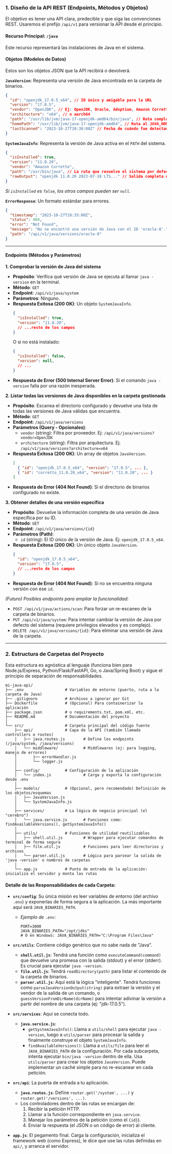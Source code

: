 ### 1. Diseño de la API REST (Endpoints, Métodos y Objetos)

El objetivo es tener una API clara, predecible y que siga las convenciones REST. Usaremos el prefijo `/api/v1` para versionar la API desde el principio.

#### **Recurso Principal: `/java`**

Este recurso representará las instalaciones de Java en el sistema.

#### **Objetos (Modelos de Datos)**

Estos son los objetos JSON que la API recibirá o devolverá.

**`JavaVersion`**: Representa una versión de Java encontrada en la carpeta de binarios.
```json
{
  "id": "openjdk_17.0.5_x64", // ID único y amigable para la URL
  "version": "17.0.5",
  "vendor": "OpenJDK", // Ej: OpenJDK, Oracle, Adoptium, Amazon Corretto
  "architecture": "x64", // o aarch64
  "path": "/usr/lib/jvm/java-17-openjdk-amd64/bin/java", // Ruta completa al ejecutable
  "homePath": "/usr/lib/jvm/java-17-openjdk-amd64", // Ruta al JAVA_HOME, muy útil
  "lastScanned": "2023-10-27T10:30:00Z" // Fecha de cuándo fue detectado por última vez
}
```

**`SystemJavaInfo`**: Representa la versión de Java activa en el `PATH` del sistema.
```json
{
  "isInstalled": true,
  "version": "11.0.20",
  "vendor": "Amazon Corretto",
  "path": "/usr/bin/java", // La ruta que resuelve el sistema por defecto
  "rawOutput": "openjdk 11.0.20 2023-07-18 LTS..." // Salida completa de 'java -version'
}
```
*Si `isInstalled` es `false`, los otros campos pueden ser `null`.*

**`ErrorResponse`**: Un formato estándar para errores.
```json
{
  "timestamp": "2023-10-27T10:35:00Z",
  "status": 404,
  "error": "Not Found",
  "message": "No se encontró una versión de Java con el ID 'oracle-8'.",
  "path": "/api/v1/java/versions/oracle-8"
}
```

---

#### **Endpoints (Métodos y Parámetros)**

**1. Comprobar la versión de Java del sistema**
   - **Propósito**: Verifica qué versión de Java se ejecuta al llamar `java -version` en la terminal.
   - **Método**: `GET`
   - **Endpoint**: `/api/v1/java/system`
   - **Parámetros**: Ninguno.
   - **Respuesta Exitosa (200 OK)**: Un objeto `SystemJavaInfo`.
     ```json
     {
       "isInstalled": true,
       "version": "11.0.20",
       // ...resto de los campos
     }
     ```
     O si no está instalado:
     ```json
     {
       "isInstalled": false,
       "version": null,
       // ...
     }
     ```
   - **Respuesta de Error (500 Internal Server Error)**: Si el comando `java -version` falla por una razón inesperada.

**2. Listar todas las versiones de Java disponibles en la carpeta gestionada**
   - **Propósito**: Escanea el directorio configurado y devuelve una lista de todas las versiones de Java válidas que encuentra.
   - **Método**: `GET`
   - **Endpoint**: `/api/v1/java/versions`
   - **Parámetros (Query - Opcionales)**:
     - `vendor` (string): Filtra por proveedor. Ej: `/api/v1/java/versions?vendor=OpenJDK`
     - `architecture` (string): Filtra por arquitectura. Ej: `/api/v1/java/versions?architecture=x64`
   - **Respuesta Exitosa (200 OK)**: Un array de objetos `JavaVersion`.
     ```json
     [
       { "id": "openjdk_17.0.5_x64", "version": "17.0.5", ... },
       { "id": "corretto_11.0.20_x64", "version": "11.0.20", ... }
     ]
     ```
   - **Respuesta de Error (404 Not Found)**: Si el directorio de binarios configurado no existe.

**3. Obtener detalles de una versión específica**
   - **Propósito**: Devuelve la información completa de una versión de Java específica por su ID.
   - **Método**: `GET`
   - **Endpoint**: `/api/v1/java/versions/{id}`
   - **Parámetros (Path)**:
     - `id` (string): El ID único de la versión de Java. Ej: `openjdk_17.0.5_x64`.
   - **Respuesta Exitosa (200 OK)**: Un único objeto `JavaVersion`.
     ```json
     {
       "id": "openjdk_17.0.5_x64",
       "version": "17.0.5",
       // ...resto de los campos
     }
     ```
   - **Respuesta de Error (404 Not Found)**: Si no se encuentra ninguna versión con ese `id`.

*(Futuro) Posibles endpoints para ampliar la funcionalidad:*
- `POST /api/v1/java/actions/scan`: Para forzar un re-escaneo de la carpeta de binarios.
- `PUT /api/v1/java/system`: Para intentar cambiar la versión de Java por defecto del sistema (requiere privilegios elevados y es complejo).
- `DELETE /api/v1/java/versions/{id}`: Para eliminar una versión de Java de la carpeta.

---

### 2. Estructura de Carpetas del Proyecto

Esta estructura es agnóstica al lenguaje (funciona bien para Node.js/Express, Python/Flask/FastAPI, Go, o Java/Spring Boot) y sigue el principio de separación de responsabilidades.

```
mi-java-api/
├── .env                  # Variables de entorno (puerto, ruta a la carpeta de Java)
├── .gitignore            # Archivos a ignorar por Git
├── Dockerfile            # (Opcional) Para containerizar la aplicación
├── package.json          # o requirements.txt, pom.xml, etc.
├── README.md             # Documentación del proyecto
│
└── src/                  # Carpeta principal del código fuente
    ├── api/              # Capa de la API (también llamada controllers o routes)
    │   ├── java.routes.js        # Define los endpoints (/java/system, /java/versions)
    │   └── middleware/           # Middlewares (ej: para logging, manejo de errores)
    │       ├── errorHandler.js
    │       └── logger.js
    │
    ├── config/           # Configuración de la aplicación
    │   └── index.js              # Carga y exporta la configuración desde .env
    │
    ├── models/           # (Opcional, pero recomendado) Definición de los objetos/esquemas
    │   ├── JavaVersion.js
    │   └── SystemJavaInfo.js
    │
    ├── services/         # La lógica de negocio principal (el "cerebro")
    │   └── java.service.js       # Funciones como: findAvailableVersions(), getSystemJavaInfo()
    │
    ├── utils/            # Funciones de utilidad reutilizables
    │   ├── shell.util.js         # Wrapper para ejecutar comandos de terminal de forma segura
    │   ├── file.util.js          # Funciones para leer directorios y archivos
    │   └── parser.util.js        # Lógica para parsear la salida de 'java -version' o nombres de carpetas
    │
    └── app.js            # Punto de entrada de la aplicación: inicializa el servidor y monta las rutas
```

#### **Detalle de las Responsabilidades de cada Carpeta:**

*   **`src/config`**: Su única misión es leer variables de entorno (del archivo `.env`) y exponerlas de forma segura a la aplicación. La más importante aquí será `JAVA_BINARIES_PATH`.
    *   *Ejemplo de `.env`*:
        ```
        PORT=3000
        JAVA_BINARIES_PATH="/opt/jdks"
        # O en Windows: JAVA_BINARIES_PATH="C:\Program Files\Java"
        ```

*   **`src/utils`**: Contiene código genérico que no sabe nada de "Java".
    *   **`shell.util.js`**: Tendrá una función como `executeCommand(command)` que devuelve una promesa con la salida (stdout) y el error (stderr). Es crucial para ejecutar `java -version`.
    *   **`file.util.js`**: Tendrá `readDirectory(path)` para listar el contenido de la carpeta de binarios.
    *   **`parser.util.js`**: Aquí está la lógica "inteligente". Tendrá funciones como `parseJavaVersionOutput(string)` para extraer la versión y el vendor de la salida de un comando, o `guessVersionFromDirName(dirName)` para intentar adivinar la versión a partir del nombre de una carpeta (ej: "jdk-17.0.5").

*   **`src/services`**: Aquí se conecta todo.
    *   **`java.service.js`**:
        *   `getSystemJavaInfo()`: Llama a `utils/shell` para ejecutar `java -version`, luego a `utils/parser` para procesar la salida y finalmente construye el objeto `SystemJavaInfo`.
        *   `findAvailableVersions()`: Llama a `utils/file` para leer el `JAVA_BINARIES_PATH` de la configuración. Por cada subcarpeta, intenta ejecutar `bin/java -version` dentro de ella. Usa `utils/parser` para crear los objetos `JavaVersion`. Puede implementar un caché simple para no re-escanear en cada petición.

*   **`src/api`**: La puerta de entrada a tu aplicación.
    *   **`java.routes.js`**: Define `router.get('/system', ...)` y `router.get('/versions', ...)`.
    *   Los controladores dentro de las rutas se encargan de:
        1.  Recibir la petición HTTP.
        2.  Llamar a la función correspondiente en `java.service`.
        3.  Manejar los parámetros de la petición (como el `{id}`).
        4.  Enviar la respuesta (el JSON o un código de error) al cliente.

*   **`app.js`**: El pegamento final. Carga la configuración, inicializa el framework web (como Express), le dice que use las rutas definidas en `api/`, y arranca el servidor.

